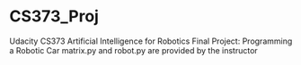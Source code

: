 CS373_Proj
==========

Udacity CS373 Artificial Intelligence for Robotics
Final Project: Programming a Robotic Car
matrix.py and robot.py are provided by the instructor
